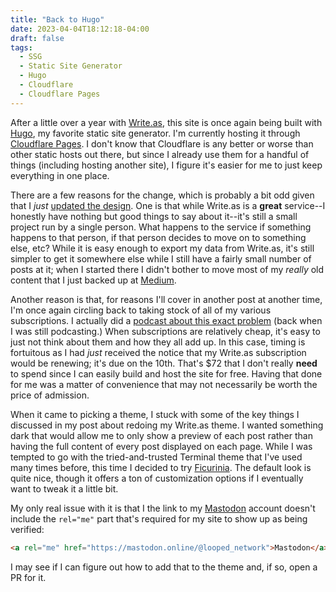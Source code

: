```yaml
---
title: "Back to Hugo"
date: 2023-04-04T18:12:18-04:00
draft: false
tags:
  - SSG
  - Static Site Generator
  - Hugo
  - Cloudflare
  - Cloudflare Pages
---
```


After a little over a year with [Write.as](https://write.as), this site is once again being built with [Hugo](https://gohugo.io/), my favorite static site generator. I'm currently hosting it through [Cloudflare Pages](https://pages.cloudflare.com/). I don't know that Cloudflare is any better or worse than other static hosts out there, but since I already use them for a handful of things (including hosting another site), I figure it's easier for me to just keep everything in one place.

There are a few reasons for the change, which is probably a bit odd given that I _just_ [updated the design](https://looped.network/posts/site-design-update/). One is that while Write.as is a **great** service--I honestly have nothing but good things to say about it--it's still a small project run by a single person. What happens to the service if something happens to that person, if that person decides to move on to something else, etc? While it is easy enough to export my data from Write.as, it's still simpler to get it somewhere else while I still have a fairly small number of posts at it; when I started there I didn't bother to move most of my _really_ old content that I just backed up at [Medium](https://loopednetwork.medium.com/).

Another reason is that, for reasons I'll cover in another post at another time, I'm once again circling back to taking stock of all of my various subscriptions. I actually did a [podcast about this exact problem](https://sameshadeofdifference.com/episodes/mo-money-mo-money) (back when I was still podcasting.) When subscriptions are relatively cheap, it's easy to just not think about them and how they all add up. In this case, timing is fortuitous as I had _just_ received the notice that my Write.as subscription would be renewing; it's due on the 10th. That's $72 that I don't really **need** to spend since I can easily build and host the site for free. Having that done for me was a matter of convenience that may not necessarily be worth the price of admission.

When it came to picking a theme, I stuck with some of the key things I discussed in my post about redoing my Write.as theme. I wanted something dark that would allow me to only show a preview of each post rather than having the full content of every post displayed on each page. While I was tempted to go with the tried-and-trusted Terminal theme that I've used many times before, this time I decided to try [Ficurinia](https://themes.gohugo.io/themes/hugo-ficurinia/). The default look is quite nice, though it offers a ton of customization options if I eventually want to tweak it a little bit.

My only real issue with it is that I the link to my [Mastodon](https://mastodon.online/@looped_network) account doesn't include the `rel="me"` part that's required for my site to show up as being verified:

```html
<a rel="me" href="https://mastodon.online/@looped_network">Mastodon</a>
```

I may see if I can figure out how to add that to the theme and, if so, open a PR for it.
